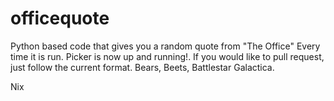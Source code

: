 # officequote
Python based code that gives you a random quote from "The Office" Every time it is run.
Picker is now up and running!. If you would like to pull request, just follow the current format.
Bears, Beets, Battlestar Galactica.

Nix
